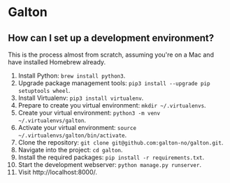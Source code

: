 # Galton

## How can I set up a development environment?

This is the process almost from scratch, assuming you're on a Mac and have installed Homebrew already.

1. Install Python: `brew install python3`.
2. Upgrade package management tools: `pip3 install --upgrade pip setuptools wheel`.
3. Install Virtualenv: `pip3 install virtualenv`.
4. Prepare to create you virtual environment: `mkdir ~/.virtualenvs`.
5. Create your virtual environment: `python3 -m venv ~/.virtualenvs/galton`.
6. Activate your virtual environment: `source ~/.virtualenvs/galton/bin/activate`.
7. Clone the repository: `git clone git@github.com:galton-no/galton.git`.
8. Navigate into the project: `cd galton`.
9. Install the required packages: `pip install -r requirements.txt`.
10. Start the development webserver: `python manage.py runserver`.
11. Visit http://localhost:8000/.
